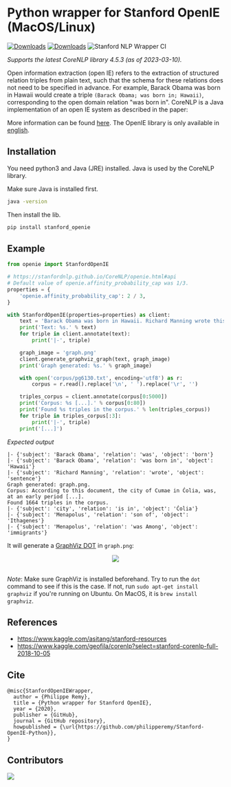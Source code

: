 # Python wrapper for Stanford OpenIE (MacOS/Linux)

[![Downloads](https://static.pepy.tech/badge/stanford-openie)](https://pepy.tech/project/stanford-openie)
[![Downloads](https://static.pepy.tech/badge/stanford-openie/month)](https://pepy.tech/project/stanford-openie)
![Stanford NLP Wrapper CI](https://github.com/philipperemy/Stanford-OpenIE-Python/workflows/Stanford%20NLP%20Wrapper%20CI/badge.svg)

*Supports the latest CoreNLP library 4.5.3 (as of 2023-03-10).*

Open information extraction (open IE) refers to the extraction of structured relation triples from plain text, such that
the schema for these relations does not need to be specified in advance. For example, Barack Obama was born in Hawaii
would create a triple `(Barack Obama; was born in; Hawaii)`, corresponding to the open domain relation "was born in".
CoreNLP is a Java implementation of an open IE system as described in the paper:

More information can be found [here](http://nlp.stanford.edu/software/openie.html). The OpenIE library is only available
in [english](https://stanfordnlp.github.io/CoreNLP/human-languages.html).

## Installation

You need python3 and Java (JRE) installed. Java is used by the CoreNLP library.

Make sure Java is installed first.
```bash
java -version
```

Then install the lib.
```bash
pip install stanford_openie
```

## Example

```python
from openie import StanfordOpenIE

# https://stanfordnlp.github.io/CoreNLP/openie.html#api
# Default value of openie.affinity_probability_cap was 1/3.
properties = {
    'openie.affinity_probability_cap': 2 / 3,
}

with StanfordOpenIE(properties=properties) as client:
    text = 'Barack Obama was born in Hawaii. Richard Manning wrote this sentence.'
    print('Text: %s.' % text)
    for triple in client.annotate(text):
        print('|-', triple)

    graph_image = 'graph.png'
    client.generate_graphviz_graph(text, graph_image)
    print('Graph generated: %s.' % graph_image)

    with open('corpus/pg6130.txt', encoding='utf8') as r:
        corpus = r.read().replace('\n', ' ').replace('\r', '')

    triples_corpus = client.annotate(corpus[0:5000])
    print('Corpus: %s [...].' % corpus[0:80])
    print('Found %s triples in the corpus.' % len(triples_corpus))
    for triple in triples_corpus[:3]:
        print('|-', triple)
    print('[...]')
 ```

*Expected output*

 ```
 |- {'subject': 'Barack Obama', 'relation': 'was', 'object': 'born'}
 |- {'subject': 'Barack Obama', 'relation': 'was born in', 'object': 'Hawaii'}
 |- {'subject': 'Richard Manning', 'relation': 'wrote', 'object': 'sentence'}
 Graph generated: graph.png.
 Corpus: ﻿According to this document, the city of Cumae in Ćolia, was, at an early period [...].
 Found 1664 triples in the corpus.
 |- {'subject': 'city', 'relation': 'is in', 'object': 'Ćolia'}
 |- {'subject': 'Menapolus', 'relation': 'son of', 'object': 'Ithagenes'}
 |- {'subject': 'Menapolus', 'relation': 'was Among', 'object': 'immigrants'}
 ```

It will generate a [GraphViz DOT](http://www.graphviz.org/) in `graph.png`:

<div align="center">
  <img src="img/out.png"><br><br>
</div>

*Note*: Make sure GraphViz is installed beforehand. Try to run the `dot` command to see if this is the case. If not,
run `sudo apt-get install graphviz` if you're running on Ubuntu. On MacOS, it is `brew install graphviz`.

## References

- https://www.kaggle.com/asitang/stanford-resources
- https://www.kaggle.com/geofila/corenlp?select=stanford-corenlp-full-2018-10-05

## Cite

```
@misc{StanfordOpenIEWrapper,
  author = {Philippe Remy},
  title = {Python wrapper for Stanford OpenIE},
  year = {2020},
  publisher = {GitHub},
  journal = {GitHub repository},
  howpublished = {\url{https://github.com/philipperemy/Stanford-OpenIE-Python}},
}
```

## Contributors

<a href="https://github.com/philipperemy/stanford-openie-python/graphs/contributors">
  <img src="https://contrib.rocks/image?repo=philipperemy/stanford-openie-python" />
</a>
